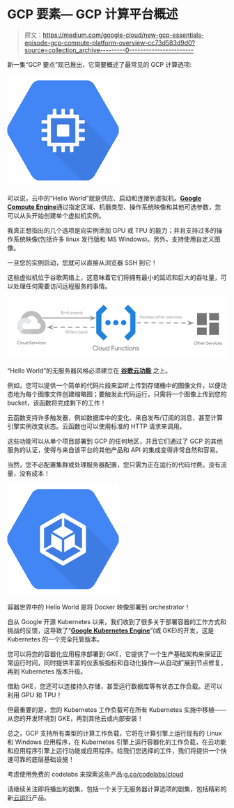 # GCP 要素— GCP 计算平台概述

> 原文：<https://medium.com/google-cloud/new-gcp-essentials-episode-gcp-compute-platform-overview-cc73d583d9d0?source=collection_archive---------0----------------------->

新一集“GCP 要点”现已推出，它简要概述了最常见的 GCP 计算选项:

![](img/e2291a3bb054f2c95979452202908913.png)

可以说，云中的“Hello World”就是供应、启动和连接到虚拟机。[**Google Compute Engine**](http://cloud.google.com/compute)通过指定区域、机器类型、操作系统映像和其他可选参数，您可以从头开始创建单个虚拟机实例。

我真正想指出的几个选项是向实例添加 GPU 或 TPU 的能力；并且支持过多的操作系统映像(包括许多 linux 发行版和 MS Windows)。另外，支持使用自定义图像。

一旦您的实例启动，您就可以直接从浏览器 SSH 到它！

这些虚拟机位于谷歌网络上，这意味着它们将拥有最小的延迟和巨大的吞吐量，可以处理任何需要访问远程服务的事情。

![](img/36ecd12aa815c43e84c56e52ed2960ba.png)

“Hello World”的无服务器风格必须建立在 [**谷歌云功能**](http://cloud.google.com/functions) 之上。

例如，您可以提供一个简单的代码片段来监听上传到存储桶中的图像文件，以便动态地为每个图像文件创建缩略图；要触发此代码运行，只需将一个图像上传到您的 bucket，该函数将完成剩下的工作！

云函数支持许多触发器，例如数据库中的变化、来自发布/订阅的消息，甚至计算引擎实例改变状态。云函数也可以使用标准的 HTTP 请求来调用。

这些功能可以从单个项目部署到 GCP 的任何地区，并且它们通过了 GCP 的其他服务的认证，使得与来自该平台的其他产品和 API 的集成变得非常自然和容易。

当然，您不必配置集群或处理服务器配置，您只需为正在运行的代码付费。没有流量，没有成本！

![](img/657d4aa24b76915c524b1371729a56ce.png)

容器世界中的 Hello World 是将 Docker 映像部署到 orchestrator！

自从 Google 开源 Kubernetes 以来，我们收到了很多关于部署容器的工作方式和挑战的反馈，这导致了“[**Google Kubernetes Engine**](http://cloud.google.com/kubernetes-engine/)”(或 GKE)的开发，这是 Kubernetes 的一个完全托管版本。

您可以将您的容器化应用程序部署到 GKE，它提供了一个生产基础架构来保证正常运行时间，同时提供丰富的仪表板指标和自动化操作—从自动扩展到节点修复，再到 Kubernetes 版本升级。

借助 GKE，您还可以连接持久存储，甚至运行数据库等有状态工作负载。还可以利用 GPU 和 TPU！

但最重要的是，您的 Kubernetes 工作负载可在所有 Kubernetes 实施中移植——从您的开发环境到 GKE，再到其他云或内部安装！

总之，GCP 支持所有类型的计算工作负载，它将在计算引擎上运行现有的 Linux 和 Windows 应用程序，在 Kubernetes 引擎上运行容器化的工作负载，在云功能和应用程序引擎上运行功能或应用程序。给我们您选择的工件，我们将提供一个快速可靠的底层基础设施！

考虑使用免费的 codelabs 来探索这些产品:[g.co/codelabs/cloud](http://g.co/codelabs/cloud)

请继续关注即将播出的剧集，包括一个关于无服务器计算选项的剧集，包括精彩的新[云运行](https://cloud.run)产品。